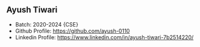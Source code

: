 ## Ayush Tiwari
- Batch: 2020-2024 {CSE}
- Github Profile: https://github.com/ayush-0110
- Linkedin Profile: https://www.linkedin.com/in/ayush-tiwari-7b2514220/
